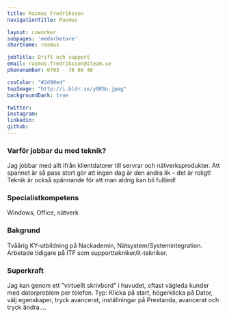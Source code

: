 ```yaml
---
title: Rasmus Fredriksson
navigationTitle: Rasmus

layout: coworker
subpages: 'medarbetare'
shortname: rasmus

jobTitle: Drift och support
email: rasmus.fredriksson@iteam.se
phonenumber: 0703 - 76 66 40

cssColor: "#2d90ed"
topImage: "http://i.bldr.se/y0K8u.jpeg"
backgroundDark: true

twitter:
instagram:
linkedin:
github:
---
```


### Varför jobbar du med teknik?
Jag jobbar med allt ifrån klientdatorer till servrar och nätverksprodukter. Att spannet är så pass stort gör att ingen dag är den andra lik – det är roligt! Teknik är också spännande för att man aldrig kan bli fullärd!

### Specialistkompetens
Windows, Office, nätverk

### Bakgrund
Tvåårig KY-utbildning på Nackademin, Nätsystem/Systemintegration. Arbetade tidigare på ITF som supporttekniker/it-tekniker.

### Superkraft
Jag kan genom ett ”virtuellt skrivbord” i huvudet, oftast vägleda kunder med datorproblem per telefon. Typ: Klicka på start, högerklicka på Dator, välj egenskaper, tryck avancerat, inställningar på Prestanda, avancerat och tryck ändra....
